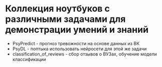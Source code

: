 # Коллекция ноутбуков с различными задачами для демонстрации умений и знаний
* PsyPredict - прогноз тревожности на основе данных из ВК
* PsyDL - поптыка использовать нейросети для этой же задачи
* classification_of_reviews - сбор отзывов о ВУЗах, обучение модели классификации

